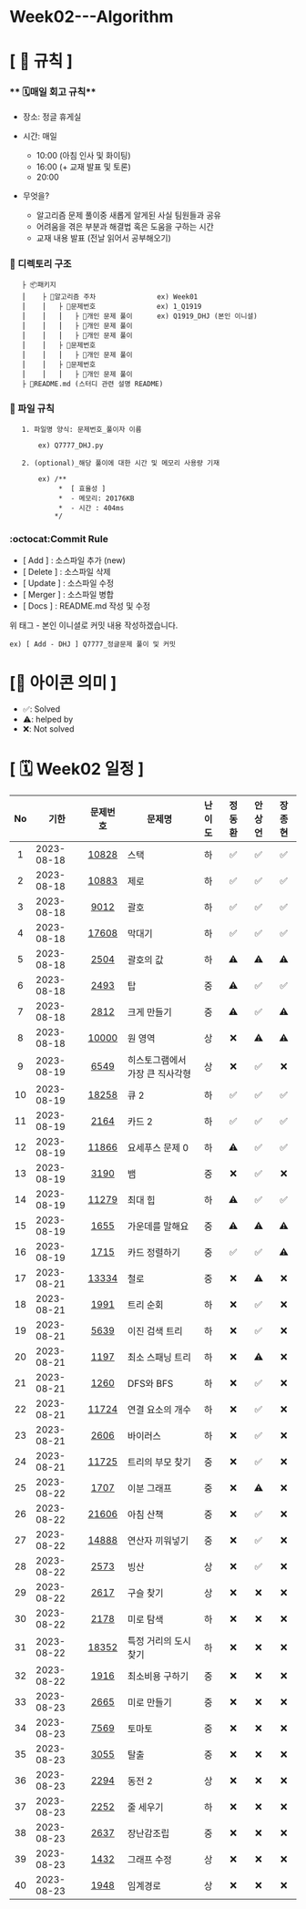# Week02---Algorithm

# **[ 🚫 규칙 ]**

### ** 🗓매일 회고 규칙**
- 장소: 정글 휴게실
- 시간: 매일
    - 10:00  (아침 인사 및 화이팅)
    - 16:00  (+ 교재 발표 및 토론)
    - 20:00  
    
- 무엇을?
    - 알고리즘 문제 풀이중 새롭게 알게된 사실 팀원들과 공유
    - 어려움을 겪은 부분과 해결법 혹은 도움을 구하는 시간
    - 교재 내용 발표 (전날 읽어서 공부해오기)

### **📌 디렉토리 구조**

       ├ 📦패키지
       ⎮    ├ 📁알고리즘 주차               ex) Week01
       ⎮    ⎮   ├ 📁문제번호               ex) 1_Q1919
       ⎮    ⎮   ⎮   ├︎ 📃개인 문제 풀이      ex) Q1919_DHJ (본인 이니셜)
       ⎮    ⎮   ⎮   ├︎ 📃개인 문제 풀이
       ⎮    ⎮   ⎮   ├ 📃개인 문제 풀이
       ⎮    ⎮   ├ 📁문제번호  
       ⎮    ⎮   ⎮   ├︎ 📃개인 문제 풀이
       ⎮    ⎮   ├ 📁문제번호
       ⎮    ⎮   ⎮   ├ 📃개인 문제 풀이
       ├ 📝README.md (스터디 관련 설명 README)


### **📌 파일 규칙**

       1. 파일명 양식: 문제번호_풀이자 이름
   
           ex) Q7777_DHJ.py

       2. (optional)_해당 풀이에 대한 시간 및 메모리 사용량 기재
           
           ex) /**
                *  [ 효율성 ]
                *  - 메모리: 20176KB
                *  - 시간 : 404ms
               */

### **:octocat:Commit Rule** ###
- [ Add ]    : 소스파일 추가 (new)
- [ Delete ] : 소스파일 삭제
- [ Update ] : 소스파일 수정
- [ Merger ] : 소스파일 병합
- [ Docs ]   : README.md 작성 및 수정

위 태그 - 본인 이니셜로 커밋 내용 작성하겠습니다.

    ex) [ Add - DHJ ] Q7777_정글문제 풀이 및 커밋

# **[📌 아이콘 의미 ]**
- ✅: Solved
- ⚠️: helped by
- ❌: Not solved

# **[ 🗓 Week02 일정 ]**

|No|기한|문제번호|문제명|난이도|정동환|안상언|장종현
|:-:|------|:-----:|-------|:-----:|:-----:|:-----:|:-----:|
|1|2023-08-18|[10828](https://www.acmicpc.net/problem/10828)|스택|하|✅|✅|✅|
|2|2023-08-18|[10883](https://www.acmicpc.net/problem/10883)|제로|하|✅|✅|✅|
|3|2023-08-18|[9012](https://www.acmicpc.net/problem/9012)|괄호|하|✅|✅|✅|
|4|2023-08-18|[17608](https://www.acmicpc.net/problem/17608)|막대기|하|✅|✅|✅|
|5|2023-08-18|[2504](https://www.acmicpc.net/problem/2504)|괄호의 값|하|⚠️|⚠️|⚠️|
|6|2023-08-18|[2493](https://www.acmicpc.net/problem/2493)|탑|중|⚠️|✅|✅|
|7|2023-08-18|[2812](https://www.acmicpc.net/problem/2812)|크게 만들기|중|⚠️|✅|⚠️|
|8|2023-08-18|[10000](https://www.acmicpc.net/problem/10000)|원 영역|상|❌|⚠️|⚠️|
|9|2023-08-19|[6549](https://www.acmicpc.net/problem/6549)|히스토그램에서 가장 큰 직사각형|상|❌|✅|❌|
|10|2023-08-19|[18258](https://www.acmicpc.net/problem/18258)|큐 2|하|✅|✅|✅|
|11|2023-08-19|[2164](https://www.acmicpc.net/problem/2164)|카드 2|하|✅|✅|✅|
|12|2023-08-19|[11866](https://www.acmicpc.net/problem/11866)|요세푸스 문제 0|하|⚠️|✅|✅|
|13|2023-08-19|[3190](https://www.acmicpc.net/problem/3190)|뱀|중|❌|✅|❌|
|14|2023-08-19|[11279](https://www.acmicpc.net/problem/11279)|최대 힙|하|⚠️|✅|✅|
|15|2023-08-19|[1655](https://www.acmicpc.net/problem/1655)|가운데를 말해요|중|⚠️|⚠️|⚠️|
|16|2023-08-19|[1715](https://www.acmicpc.net/problem/1715)|카드 정렬하기|중|✅|✅|⚠️|
|17|2023-08-21|[13334](https://www.acmicpc.net/problem/13334)|철로|중|❌|⚠️|❌|
|18|2023-08-21|[1991](https://www.acmicpc.net/problem/1991)|트리 순회|하|❌|✅|❌|
|19|2023-08-21|[5639](https://www.acmicpc.net/problem/5639)|이진 검색 트리|하|❌|✅|❌|
|20|2023-08-21|[1197](https://www.acmicpc.net/problem/1197)|최소 스패닝 트리|하|❌|⚠️|❌|
|21|2023-08-21|[1260](https://www.acmicpc.net/problem/1260)|DFS와 BFS|하|❌|✅|❌|
|22|2023-08-21|[11724](https://www.acmicpc.net/problem/11724)|연결 요소의 개수|하|❌|✅|❌|
|23|2023-08-21|[2606](https://www.acmicpc.net/problem/2606)|바이러스|하|❌|✅|❌|
|24|2023-08-21|[11725](https://www.acmicpc.net/problem/11725)|트리의 부모 찾기|중|❌|✅|❌|
|25|2023-08-22|[1707](https://www.acmicpc.net/problem/1707)|이분 그래프|중|❌|⚠️|❌|
|26|2023-08-22|[21606](https://www.acmicpc.net/problem/21606)|아침 산책|중|❌|✅|❌|
|27|2023-08-22|[14888](https://www.acmicpc.net/problem/14888)|연산자 끼워넣기|중|❌|✅|❌|
|28|2023-08-22|[2573](https://www.acmicpc.net/problem/2573)|빙산|상|❌|✅|❌|
|29|2023-08-22|[2617](https://www.acmicpc.net/problem/2617)|구슬 찾기|상|❌|❌|❌|
|30|2023-08-22|[2178](https://www.acmicpc.net/problem/2178)|미로 탐색|하|❌|❌|❌|
|31|2023-08-22|[18352](https://www.acmicpc.net/problem/18352)|특정 거리의 도시 찾기|하|❌|❌|❌|
|32|2023-08-22|[1916](https://www.acmicpc.net/problem/1916)|최소비용 구하기|중|❌|❌|❌|
|33|2023-08-23|[2665](https://www.acmicpc.net/problem/2665)|미로 만들기|중|❌|❌|❌|
|34|2023-08-23|[7569](https://www.acmicpc.net/problem/7569)|토마토|중|❌|❌|❌|
|35|2023-08-23|[3055](https://www.acmicpc.net/problem/3055)|탈출|중|❌|❌|❌|
|36|2023-08-23|[2294](https://www.acmicpc.net/problem/2294)|동전 2|상|❌|❌|❌|
|37|2023-08-23|[2252](https://www.acmicpc.net/problem/2252)|줄 세우기|하|❌|❌|❌|
|38|2023-08-23|[2637](https://www.acmicpc.net/problem/2637)|장난감조립|중|❌|❌|❌|
|39|2023-08-23|[1432](https://www.acmicpc.net/problem/1432)|그래프 수정|상|❌|❌|❌|
|40|2023-08-23|[1948](https://www.acmicpc.net/problem/1948)|임계경로|상|❌|❌|❌|

